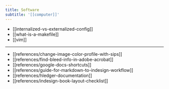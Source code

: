 ```yaml
---
title: Software
subtitle: '[[computer]]'
---
```


- [[internalized-vs-externalized-config]]
- [[what-is-a-makefile]]
- [[vim]]

---

- [[references/change-image-color-profile-with-sips]]
- [[references/find-bleed-info-in-adobe-acrobat]]
- [[references/google-docs-shortcuts]]
- [[references/guide-for-markdown-to-indesign-workflow]]
- [[references/hledger-documentation]]
- [[references/indesign-book-layout-checklist]]
